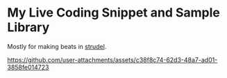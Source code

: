 # My Live Coding Snippet and Sample Library

Mostly for making beats in [strudel](https://strudel.cc/).

https://github.com/user-attachments/assets/c38f8c74-62d3-48a7-ad01-3858fe014723
